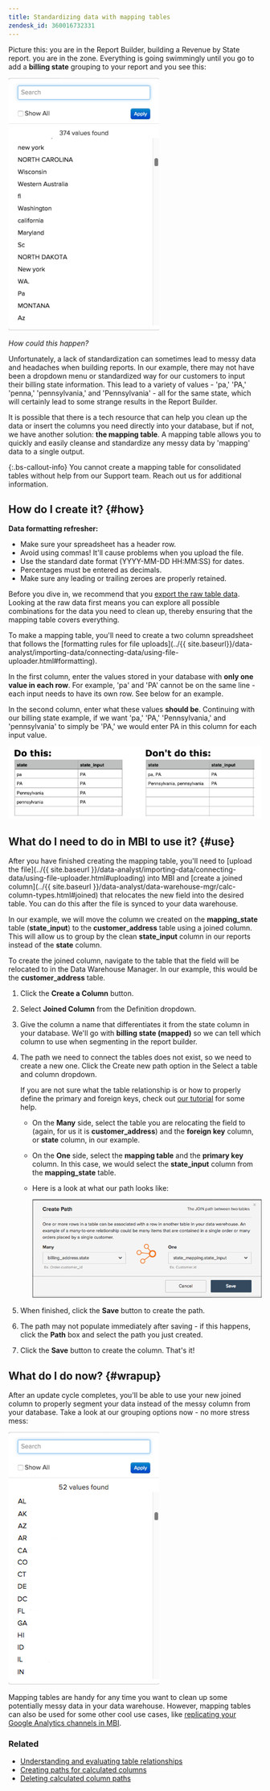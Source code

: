 ```yaml
---
title: Standardizing data with mapping tables
zendesk_id: 360016732331
---
```


Picture this: you are in the Report Builder, building a Revenue by State report. you are in the zone. Everything is going swimmingly until you go to add a **billing state** grouping to your report and you see this:

![](../../assets/Messy_State_Segments.png)

*How could this happen?*

Unfortunately, a lack of standardization can sometimes lead to messy data and headaches when building reports. In our example, there may not have been a dropdown menu or standardized way for our customers to input their billing state information. This lead to a variety of values - 'pa,' 'PA,' 'penna,' 'pennsylvania,' and 'Pennsylvania' - all for the same state, which will certainly lead to some strange results in the Report Builder.

It is possible that there is a tech resource that can help you clean up the data or insert the columns you need directly into your database, but if not, we have another solution: **the mapping table**. A mapping table allows you to quickly and easily cleanse and standardize any messy data by 'mapping' data to a single output.

{:.bs-callout-info}
You cannot create a mapping table for consolidated tables without help from our Support team. Reach out us for additional information.

## How do I create it? {#how}

**Data formatting refresher:**

* Make sure your spreadsheet has a header row.
* Avoid using commas! It'll cause problems when you upload the file.
* Use the standard date format (YYYY-MM-DD HH:MM:SS) for dates.
* Percentages must be entered as decimals.
* Make sure any leading or trailing zeroes are properly retained.

Before you dive in, we recommend that you [export the raw table data](../../tutorials/export-raw-data.md). Looking at the raw data first means you can explore all possible combinations for the data you need to clean up, thereby ensuring that the mapping table covers everything.

To make a mapping table, you'll need to create a two column spreadsheet that follows the [formatting rules for file uploads](../{{ site.baseurl}}/data-analyst/importing-data/connecting-data/using-file-uploader.html#formatting).

In the first column, enter the values stored in your database with **only one value in each row**. For example, 'pa' and 'PA' cannot be on the same line - each input needs to have its own row. See below for an example.

In the second column, enter what these values **should be**. Continuing with our billing state example, if we want 'pa,' 'PA,' 'Pennsylvania,' and 'pennsylvania' to simply be 'PA,' we would enter PA in this column for each input value.

![](../../assets/Mapping_table_examples.jpg)

## What do I need to do in MBI to use it? {#use}

After you have finished creating the mapping table, you'll need to [upload the file](../{{ site.baseurl }}/data-analyst/importing-data/connecting-data/using-file-uploader.html#uploading) into MBI and [create a joined column](../{{ site.baseurl }}/data-analyst/data-warehouse-mgr/calc-column-types.html#joined) that relocates the new field into the desired table. You can do this after the file is synced to your data warehouse.

In our example, we will move the column we created on the **mapping_state** table (**state_input**) to the **customer_address** table using a joined column. This will allow us to group by the clean **state_input** column in our reports instead of the **state** column.

To create the joined column, navigate to the table that the field will be relocated to in the Data Warehouse Manager. In our example, this would be the **customer_address** table.

1. Click the **Create a Column** button.
1. Select **Joined Column** from the Definition dropdown.
1. Give the column a name that differentiates it from the state column in your database. We'll go with **billing state (mapped)** so we can tell which column to use when segmenting in the report builder.
1. The path we need to connect the tables does not exist, so we need to create a new one. Click the Create new path option in the Select a table and column dropdown.

   If you are not sure what the table relationship is or how to properly define the primary and foreign keys, check out [our tutorial](../data-analyst/data-warehouse-mgr/create-paths-calc-columns.md) for some help.

   * On the **Many** side, select the table you are relocating the field to (again, for us it is **customer_address**) and the **foreign key** column, or **state** column, in our example.
   * On the **One** side, select the **mapping table** and the **primary key** column. In this case, we would select the **state_input** column from the **mapping_state** table.
   * Here is a look at what our path looks like:

      ![](../../assets/State_Mapping_Path.png)

1. When finished, click the **Save** button to create the path.
1. The path may not populate immediately after saving - if this happens, click the **Path** box and select the path you just created.
1. Click the **Save** button to create the column.
That's it!

## What do I do now? {#wrapup}

After an update cycle completes, you'll be able to use your new joined column to properly segment your data instead of the messy column from your database. Take a look at our grouping options now - no more stress mess:

![](../../assets/Clean_State_Segments.png)

Mapping tables are handy for any time you want to clean up some potentially messy data in your data warehouse. However, mapping tables can also be used for some other cool use cases, like [replicating your Google Analytics channels in MBI](../data-warehouse-mgr/rep-google-analytics-channels.md).

### Related

* [Understanding and evaluating table relationships](../data-warehouse-mgr/table-relationships.md)
* [Creating paths for calculated columns](../data-warehouse-mgr/create-paths-calc-columns.md)
* [Deleting calculated column paths](../data-warehouse-mgr/delete-calc-column-paths.md)

